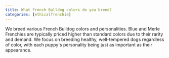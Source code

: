 ```yaml
---
title: What French Bulldog colors do you breed?
categories: [ethicalfrenchie]
---
```


We breed various French Bulldog colors and personalities. Blue and Merle Frenchies are typically priced higher than standard colors due to their rarity and demand. We focus on breeding healthy, well-tempered dogs regardless of color, with each puppy's personality being just as important as their appearance.
